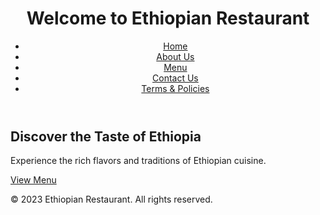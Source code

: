 <!DOCTYPE html>
<html lang="en">
<head>
  <meta charset="UTF-8">
  <meta name="viewport" content="width=device-width, initial-scale=1.0">
  <title>Home - Ethiopian Restaurant</title>
  <link rel="stylesheet" href="styles.css">
</head>
<body>
  <header>
    <h1>Welcome to Ethiopian Restaurant</h1>
    <nav>
      <ul>
        <li><a href="index.html">Home</a></li>
        <li><a href="about.html">About Us</a></li>
        <li><a href="menu.html">Menu</a></li>
        <li><a href="contact.html">Contact Us</a></li>
        <li><a href="terms.html">Terms & Policies</a></li>
      </ul>
    </nav>
  </header>
  <main>
    <section>
      <h2>Discover the Taste of Ethiopia</h2>
      <p>Experience the rich flavors and traditions of Ethiopian cuisine.</p>
      <a href="menu.html" class="btn">View Menu</a>
    </section>
  </main>
  <footer>
    <p>&copy; 2023 Ethiopian Restaurant. All rights reserved.</p>
  </footer>
</body>
</html>
